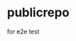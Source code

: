 # publicrepo
for e2e test








































































































































































































































































































































































































































































































































































































































































































































































































































































































































































































































































































































































































































































































































































































































































































































































